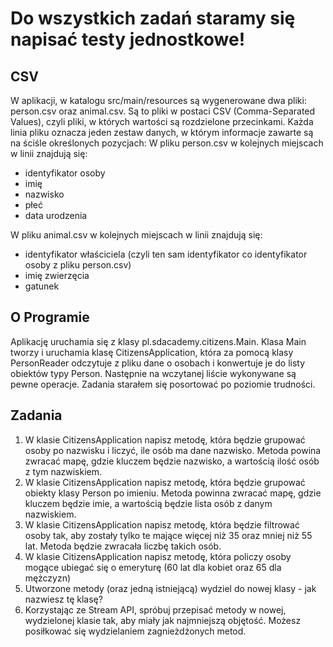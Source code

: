 # Do wszystkich zadań staramy się napisać testy jednostkowe!

## CSV
W aplikacji, w katalogu src/main/resources są wygenerowane dwa pliki: person.csv oraz animal.csv. Są to pliki w postaci CSV (Comma-Separated Values), czyli pliki, w których wartości są rozdzielone przecinkami. Każda linia pliku oznacza jeden zestaw danych, w którym informacje zawarte są na ściśle określonych pozycjach:
W pliku person.csv w kolejnych miejscach w linii znajdują się:
* identyfikator osoby
* imię
* nazwisko
* płeć
* data urodzenia
 
W pliku animal.csv w kolejnych miejscach w linii znajdują się:
* identyfikator właściciela (czyli ten sam identyfikator co identyfikator osoby z pliku person.csv)
* imię zwierzęcia
* gatunek
 
## O Programie
Aplikację uruchamia się z klasy pl.sdacademy.citizens.Main. Klasa Main tworzy i uruchamia klasę CitizensApplication, która za pomocą klasy PersonReader odczytuje z pliku dane o osobach i konwertuje je do listy obiektów typy Person. Następnie na wczytanej liście wykonywane są pewne operacje.
Zadania starałem się posortować po poziomie trudności.

## Zadania
1. W klasie CitizensApplication napisz metodę, która będzie grupować osoby po nazwisku i liczyć, ile osób ma dane nazwisko. Metoda powina zwracać mapę, gdzie kluczem będzie nazwisko, a wartością ilość osób z tym nazwiskiem.
2. W klasie CitizensApplication napisz metodę, która będzie grupować obiekty klasy Person po imieniu. Metoda powinna zwracać mapę, gdzie kluczem będzie imie, a wartością będzie lista osób z danym nazwiskiem.
3. W klasie CitizensApplication napisz metodę, która będzie filtrować osoby tak, aby zostały tylko te mające więcej niż 35 oraz mniej niż 55 lat. Metoda będzie zwracała liczbę takich osób.
4. W klasie CitizensApplication napisz metodę, która policzy osoby mogące ubiegać się o emeryturę (60 lat dla kobiet oraz 65 dla mężczyzn)
5. Utworzone metody (oraz jedną istniejącą) wydziel do nowej klasy - jak nazwiesz tę klasę?
6. Korzystając ze Stream API, spróbuj przepisać metody w nowej, wydzielonej klasie tak, aby miały jak najmniejszą objętość. Możesz posiłkować się wydzielaniem zagnieżdżonych metod.
